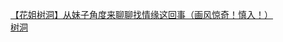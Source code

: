 [【花姐树洞】从妹子角度来聊聊找情缘这回事（画风惊奇！慎入！）](http://tieba.baidu.com/p/3762705251?see_lz=1&pn=)   
[树洞](http://tieba.baidu.com/p/3763959753?see_lz=1&pn=)   
